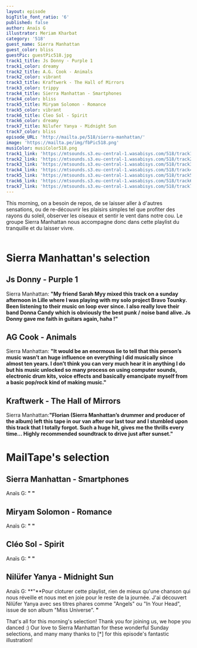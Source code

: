 ```yaml
---
layout: episode
bigTitle_font_ratio: '6'
published: false
author: Anaïs G
illustrator: Meriam Kharbat
category: '518'
guest_name: Sierra Manhattan
guest_color: bliss
guestPic: guestPic518.jpg
track1_title: Js Donny - Purple 1
track1_color: dreamy
track2_title: A.G. Cook - Animals
track2_color: vibrant
track3_title: Kraftwerk - The Hall of Mirrors
track3_color: trippy
track4_title: Sierra Manhattan - Smartphones
track4_color: bliss
track5_title: Miryam Solomon - Romance
track5_color: vibrant
track6_title: Cleo Sol - Spirit
track6_color: dreamy
track7_title: Nilufer Yanya - Midnight Sun
track7_color: bliss
episode_URL: 'http://mailta.pe/518/sierra-manhattan/'
image: 'https://mailta.pe/img/fbPic518.png'
musiColor: musiColor518.png
track1_link: 'https://mtsounds.s3.eu-central-1.wasabisys.com/518/track1.mp3'
track2_link: 'https://mtsounds.s3.eu-central-1.wasabisys.com/518/track2.mp3'
track3_link: 'https://mtsounds.s3.eu-central-1.wasabisys.com/518/track3.mp3'
track4_link: 'https://mtsounds.s3.eu-central-1.wasabisys.com/518/track4.mp3'
track5_link: 'https://mtsounds.s3.eu-central-1.wasabisys.com/518/track5.mp3'
track6_link: 'https://mtsounds.s3.eu-central-1.wasabisys.com/518/track6.mp3'
track7_link: 'https://mtsounds.s3.eu-central-1.wasabisys.com/518/track7.mp3'
---
```

<p id="introduction"> This morning, on a besoin de repos, de se laisser aller à d'autres sensations, ou de re-découvrir les plaisirs simples tel que profiter des rayons du soleil, observer les oiseaux et sentir le vent dans notre cou. Le groupe Sierra Manhattan nous accompagne donc dans cette playlist du tranquille et du laisser vivre.
  <br><br>
  
</p>

# Sierra Manhattan's selection

##  Js Donny - Purple 1
Sierra Manhattan: **"**My friend Sarah Myy mixed this track on a sunday afternoon in Lille where I was playing with my solo project Bravo Tounky. Been listening to their music on loop ever since. I also really love their band Donna Candy which is obviously the best punk / noise band alive. Js Donny gave me faith in guitars again, haha !**"**

## AG Cook  - Animals
Sierra Manhattan: **"**It would be an enormous lie to tell that this person’s music wasn’t an huge influence on everything I did musically since almost ten years. I don’t think you can very much hear it in anything I do but his music unlocked so many process on using computer sounds, electronic drum kits, voice effects and basically emancipate myself from a basic pop/rock kind of making music.**"**

##  Kraftwerk - The Hall of Mirrors
Sierra Manhattan:**"**Florian (Sierra Manhattan’s drummer and producer of the album) left this tape in our van after our last tour and I stumbled upon this track that I totally forgot. Such a huge hit, gives me the thrills every time… Highly recommended soundtrack to drive just after sunset.**"**

# MailTape's selection

## Sierra Manhattan - Smartphones
Anaïs G: **"** **"**

## Miryam Solomon - Romance
Anaïs G: **"** **"**

## Cléo Sol - Spirit
Anaïs G: **"** **"**

## Nilüfer Yanya - Midnight Sun
Anaïs G: **"**Pour cloturer cette playlist, rien de mieux qu'une chanson qui nous réveille et nous met en joie pour le reste de la journée. J'ai découvert Nilüfer Yanya avec ses titres phares comme "Angels" ou "In Your Head", issue de son album "Miss Universe".   **"**

<p id="outroduction">That's all for this morning's selection! Thank you for joining us, we hope you danced :) Our love to Sierra Manhattan for these wonderful Sunday selections, and many many thanks to [*] for this episode's fantastic illustration!</p>
